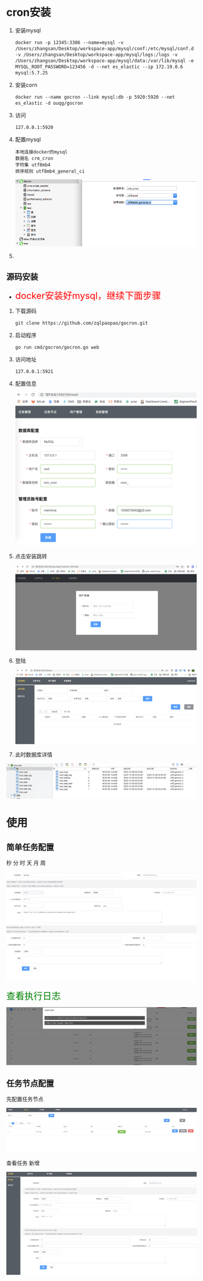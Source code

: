 # cron安装

1. 安装mysql

   ```
   docker run -p 12345:3306 --name=mysql -v /Users/zhangsan/Desktop/workspace-app/mysql/conf:/etc/mysql/conf.d -v /Users/zhangsan/Desktop/workspace-app/mysql/logs:/logs -v /Users/zhangsan/Desktop/workspace-app/mysql/data:/var/lib/mysql -e MYSQL_ROOT_PASSWORD=123456 -d --net es_elastic --ip 172.19.0.6 mysql:5.7.25
   ```

2. 安装corn

   ```
   docker run --name gocron --link mysql:db -p 5920:5920 --net es_elastic -d ouqg/gocron
   ```

3. 访问

   ```
   127.0.0.1:5920
   ```

4. 配置mysql

   ```
   本地连接docker的mysql
   数据名 crm_cron
   字符集 utf8mb4
   排序规则 utf8mb4_general_ci
   ```

   ![image-20201208105503888](cronweb使用/image-20201208105503888.png)

5. 



## 源码安装

- <font color=red size=5x>docker安装好mysql，继续下面步骤</font>

1. 下载源码

   ```
   git clone https://github.com/zqlpaopao/gocron.git
   ```

2. 启动程序

   ```
   go run cmd/gocron/gocron.go web
   ```

3. 访问地址

   ```
   127.0.0.1:5921
   ```

4. 配置信息

   ![配置cron](cronweb使用/image-20201208112625076.png)

5. 点击安装跳转

   ![image-20201208112956554](cronweb使用/image-20201208112956554.png)

6. 登陆

   ![image-20201208113030462](cronweb使用/image-20201208113030462.png)



7. 此时数据库详情

![image-20201208113100508](cronweb使用/image-20201208113100508.png)

# 使用

## 简单任务配置

秒 分 时 天 月 周

![image-20201208172842394](cronweb使用/image-20201208172842394.png)

<font color=green size=5x>查看执行日志</font>

![image-20201208173043744](cronweb使用/image-20201208173043744.png)

## 任务节点配置

先配置任务节点

![image-20201208173348524](cronweb使用/image-20201208173348524.png)

查看任务 新增

![image-20201208173420495](cronweb使用/image-20201208173420495.png)

